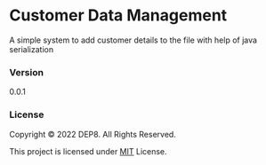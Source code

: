 # Customer Data Management
A simple system to add customer details to the file with help of java serialization 

### Version
0.0.1

### License
Copyright © 2022 DEP8. All Rights Reserved.

This project is licensed under [MIT](LICENSE.txt) License.